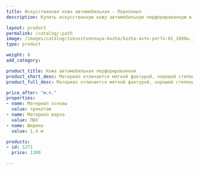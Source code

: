 ```yaml
---
title: Искусственная кожа автомобильная - Поролоныч
description: Купить искусственную кожу автомобильную перфорированную в розницу с доставкой по Москве.

layout: product
permalink: /catalog/:path
image: /images/catalog/iskusstvennaya-kozha/kozha-avto-perfo-01_1600w.jpg
type: product

weight: 8
add_category: 

product_title: Кожа автомобильная перфорированная
product_short_desc: Материал отличается мягкой фактурой, хорошей степенью износостойкости и морозостойкости.
product_full_desc: Материал отличается мягкой фактурой, хорошей степенью износостойкости и морозостойкости.

price_after: "м.п."
properties:
- name: Материал основы
  value: трикотаж
- name: Материал верха
  value: ПВХ
- name: Ширина
  value: 1,4 м

products:
- id: 1271
  price: 1200

---
```

